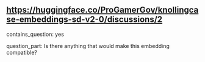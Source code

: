 ## https://huggingface.co/ProGamerGov/knollingcase-embeddings-sd-v2-0/discussions/2

contains_question: yes

question_part: Is there anything that would make this embedding compatible?